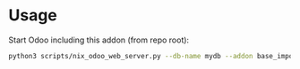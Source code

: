 # Usage

Start Odoo including this addon (from repo root):

```bash
python3 scripts/nix_odoo_web_server.py --db-name mydb --addon base_import_odoo
```
